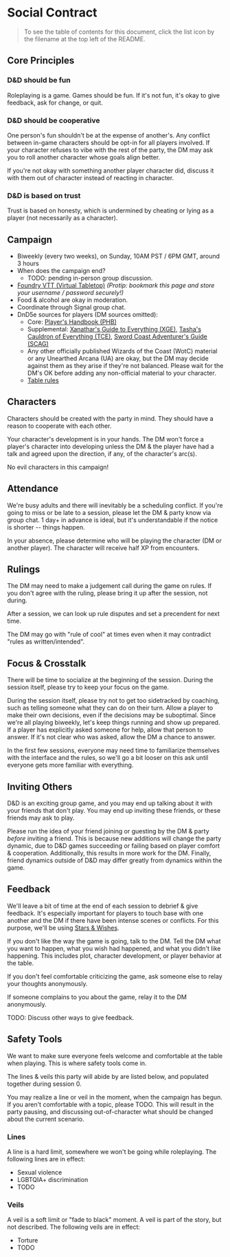 # Social Contract

> To see the table of contents for this document, click the list icon by the filename at the top left of the README.

## Core Principles

### D&D should be fun
Roleplaying is a game. Games should be fun. If it's not fun, it's okay to give feedback, ask for change, or quit.

### D&D should be cooperative
One person's fun shouldn't be at the expense of another's. Any conflict between in-game characters should be opt-in for all players involved. If your character refuses to vibe with the rest of the party, the DM may ask you to roll another character whose goals align better.

If you're not okay with something another player character did, discuss it with them out of character instead of reacting in character.

### D&D is based on trust
Trust is based on honesty, which is undermined by cheating or lying as a player (not necessarily as a character).

## Campaign
- Biweekly (every two weeks), on Sunday, 10AM PST / 6PM GMT, around 3 hours
- When does the campaign end? 
	- TODO: pending in-person group discussion.
- [Foundry VTT (Virtual Tabletop)](https://fvtt2.mustachecat.dev) _(Protip: bookmark this page and store your username / password securely!)_
- Food & alcohol are okay in moderation.
- Coordinate through Signal group chat.
- DnD5e sources for players (DM sources omitted):
	- Core: [Player's Handbook (PHB)](https://5e.tools/book.html#phb)
	- Supplemental: [Xanathar's Guide to Everything (XGE)](https://5e.tools/book.html#xge), [Tasha's Cauldron of Everything (TCE)](https://5e.tools/book.html#tce), [Sword Coast Adventurer's Guide (SCAG)](https://5e.tools/book.html#scag)
	- Any other officially published Wizards of the Coast (WotC) material or any Unearthed Arcana (UA) are okay, but the DM may decide against them as they arise if they're not balanced. Please wait for the DM's OK before adding any non-official material to your character.
	- [Table rules](./Table-Rules.md)

## Characters
Characters should be created with the party in mind. They should have a reason to cooperate with each other.

Your character's development is in your hands. The DM won't force a player's character into developing unless the DM & the player have had a talk and agreed upon the direction, if any, of the character's arc(s).

No evil characters in this campaign!

## Attendance
We're busy adults and there will inevitably be a scheduling conflict. If you're going to miss or be late to a session, please let the DM & party know via group chat. 1 day+ in advance is ideal, but it's understandable if the notice is shorter -- things happen.

In your absence, please determine who will be playing the character (DM or another player). The character will receive half XP from encounters.

## Rulings
The DM may need to make a judgement call during the game on rules. If you don't agree with the ruling, please bring it up after the session, not during.

After a session, we can look up rule disputes and set a precendent for next time.

The DM may go with "rule of cool" at times even when it may contradict "rules as written/intended".

## Focus & Crosstalk
There will be time to socialize at the beginning of the session. During the session itself, please try to keep your focus on the game.

During the session itself, please try not to get too sidetracked by coaching, such as telling someone what they can do on their turn. Allow a player to make their own decisions, even if the decisions may be suboptimal. Since we're all playing biweekly, let's keep things running and show up prepared. If a player has explicitly asked someone for help, allow that person to answer. If it's not clear who was asked, allow the DM a chance to answer.

In the first few sessions, everyone may need time to familiarize themselves with the interface and the rules, so we'll go a bit looser on this ask until everyone gets more familiar with everything.

## Inviting Others
D&D is an exciting group game, and you may end up talking about it with your friends that don't play. You may end up inviting these friends, or these friends may ask to play. 

Please run the idea of your friend joining or guesting by the DM & party *before* inviting a friend. This is because new additions will change the party dynamic, due to D&D games succeeding or failing based on player comfort & cooperation. Additionally, this results in more work for the DM. Finally, friend dynamics outside of D&D may differ greatly from dynamics within the game.

## Feedback
We'll leave a bit of time at the end of each session to debrief & give feedback. It's especially important for players to touch base with one another and the DM if there have been intense scenes or conflicts. For this purpose, we'll be using [Stars & Wishes](https://www.gauntlet-rpg.com/blog/stars-and-wishes).

If you don't like the way the game is going, talk to the DM. Tell the DM what you want to happen, what you wish had happened, and what you didn't like happening. This includes plot, character development, or player behavior at the table.

If you don't feel comfortable criticizing the game, ask someone else to relay your thoughts anonymously.

If someone complains to you about the game, relay it to the DM anonymously.

TODO: Discuss other ways to give feedback.

## Safety Tools
We want to make sure everyone feels welcome and comfortable at the table when playing. This is where safety tools come in. 

The lines & veils this party will abide by are listed below, and populated together during session 0.

You may realize a line or veil in the moment, when the campaign has begun. If you aren't comfortable with a topic, please TODO. This will result in the party pausing, and discussing out-of-character what should be changed about the current scenario.

### Lines
A line is a hard limit, somewhere we won't be going while roleplaying. The following lines are in effect:
- Sexual violence
- LGBTQIA+ discrimination
- TODO

### Veils
A veil is a soft limit or "fade to black" moment. A veil is part of the story, but not described. The following veils are in effect:
- Torture
- TODO
